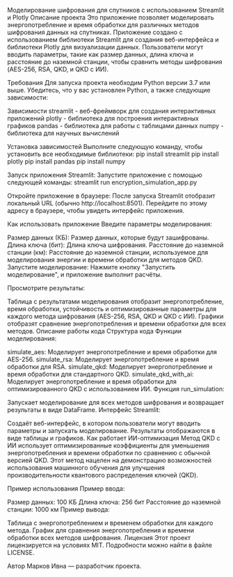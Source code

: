 Моделирование шифрования для спутников с использованием Streamlit и Plotly
Описание проекта
Это приложение позволяет моделировать энергопотребление и время обработки для различных методов шифрования данных на спутниках. Приложение создано с использованием библиотеки Streamlit для создания веб-интерфейса и библиотеки Plotly для визуализации данных. Пользователи могут вводить параметры, такие как размер данных, длина ключа и расстояние до наземной станции, чтобы сравнить методы шифрования (AES-256, RSA, QKD, и QKD с ИИ).

Требования
Для запуска проекта необходим Python версии 3.7 или выше. Убедитесь, что у вас установлен Python, а также следующие зависимости:

Зависимости
streamlit - веб-фреймворк для создания интерактивных приложений
plotly - библиотека для построения интерактивных графиков
pandas - библиотека для работы с таблицами данных
numpy - библиотека для научных вычислений

Установка зависимостей
Выполните следующую команду, чтобы установить все необходимые библиотеки:
pip install streamlit
pip install plotly
pip install pandas
pip install numpy

Запуск приложения Streamlit: Запустите приложение с помощью следующей команды:
streamlit run encryption_simulation_app.py

Откройте приложение в браузере: После запуска Streamlit отобразит локальный URL (обычно http://localhost:8501). Перейдите по этому адресу в браузере, чтобы увидеть интерфейс приложения.

Как использовать приложение
Введите параметры моделирования:

Размер данных (КБ): Размер данных, которые будут зашифрованы.
Длина ключа (бит): Длина ключа шифрования.
Расстояние до наземной станции (км): Расстояние до наземной станции, используемое для моделирования энергии и времени обработки для методов QKD.
Запустите моделирование: Нажмите кнопку "Запустить моделирование", и приложение выполнит расчёты.

Просмотрите результаты:

Таблица с результатами моделирования отобразит энергопотребление, время обработки, устойчивость и оптимизированные параметры для каждого метода шифрования (AES-256, RSA, QKD и QKD с ИИ).
Графики отобразят сравнение энергопотребления и времени обработки для всех методов.
Описание работы кода
Структура кода
Функции моделирования:

simulate_aes: Моделирует энергопотребление и время обработки для AES-256.
simulate_rsa: Моделирует энергопотребление и время обработки для RSA.
simulate_qkd: Моделирует энергопотребление и время обработки для стандартного QKD.
simulate_qkd_with_ai: Моделирует энергопотребление и время обработки для оптимизированного QKD с использованием ИИ.
Функция run_simulation:

Запускает моделирование для всех методов шифрования и возвращает результаты в виде DataFrame.
Интерфейс Streamlit:

Создаёт веб-интерфейс, в котором пользователи могут вводить параметры и запускать моделирование.
Результаты отображаются в виде таблицы и графиков.
Как работает ИИ-оптимизация
Метод QKD с ИИ использует оптимизированные коэффициенты для уменьшения энергопотребления и времени обработки по сравнению с обычной версией QKD. Этот метод нацелен на демонстрацию возможностей использования машинного обучения для улучшения производительности квантового распределения ключей (QKD).

Пример использования
Пример ввода:

Размер данных: 100 КБ
Длина ключа: 256 бит
Расстояние до наземной станции: 1000 км
Пример вывода:

Таблица с энергопотреблением и временем обработки для каждого метода.
График для сравнения энергопотребления и времени обработки всех методов шифрования.
Лицензия
Этот проект лицензируется на условиях MIT. Подробности можно найти в файле LICENSE.

Автор
Марков Ивна — разработчик проекта.
